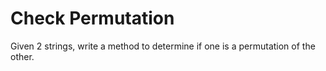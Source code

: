 # Check Permutation
Given 2 strings, write a method to determine if one is a permutation of the other.